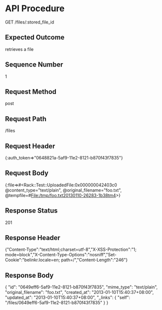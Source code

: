 # API Procedure
GET /files/:stored_file_id
## Expected Outcome
retrieves a file
## Sequence Number
1
## Request Method
post
## Request Path
/files
## Request Header
{:auth_token=>"0648821a-5af9-11e2-8121-b870f43f7835"}
## Request Body
{:file=>#<Rack::Test::UploadedFile:0x000000042403c0 @content_type="text/plain", @original_filename="foo.txt", @tempfile=#<File:/tmp/foo.txt20130110-26283-1b38tm4>>}

## Response Status
201
## Response Header
{"Content-Type":"text/html;charset=utf-8","X-XSS-Protection":"1; mode=block","X-Content-Type-Options":"nosniff","Set-Cookie":"belinkr.locale=en; path=/","Content-Length":"246"}

## Response Body
{
  "id": "0649eff6-5af9-11e2-8121-b870f43f7835",
  "mime_type": "text/plain",
  "original_filename": "foo.txt",
  "created_at": "2013-01-10T15:40:37+08:00",
  "updated_at": "2013-01-10T15:40:37+08:00",
  "_links": {
    "self": "/files/0649eff6-5af9-11e2-8121-b870f43f7835"
  }
}
